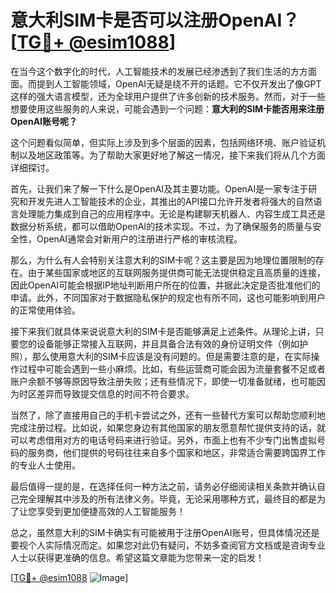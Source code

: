 # 意大利SIM卡是否可以注册OpenAI？[[TG💪+ @esim1088](https://t.me/s/esim1088)]

在当今这个数字化的时代，人工智能技术的发展已经渗透到了我们生活的方方面面。而提到人工智能领域，OpenAI无疑是绕不开的话题。它不仅开发出了像GPT这样的强大语言模型，还为全球用户提供了许多创新的技术服务。然而，对于一些想要使用这些服务的人来说，可能会遇到一个问题：**意大利的SIM卡能否用来注册OpenAI账号呢？**

这个问题看似简单，但实际上涉及到多个层面的因素，包括网络环境、账户验证机制以及地区政策等。为了帮助大家更好地了解这一情况，接下来我们将从几个方面详细探讨。

首先，让我们来了解一下什么是OpenAI及其主要功能。OpenAI是一家专注于研究和开发先进人工智能技术的企业，其推出的API接口允许开发者将强大的自然语言处理能力集成到自己的应用程序中。无论是构建聊天机器人、内容生成工具还是数据分析系统，都可以借助OpenAI的技术实现。不过，为了确保服务的质量与安全性，OpenAI通常会对新用户的注册进行严格的审核流程。

那么，为什么有人会特别关注意大利的SIM卡呢？这主要是因为地理位置限制的存在。由于某些国家或地区的互联网服务提供商可能无法提供稳定且高质量的连接，因此OpenAI可能会根据IP地址判断用户所在的位置，并据此决定是否批准他们的申请。此外，不同国家对于数据隐私保护的规定也有所不同，这也可能影响到用户的正常使用体验。

接下来我们就具体来说说意大利的SIM卡是否能够满足上述条件。从理论上讲，只要您的设备能够正常接入互联网，并且具备合法有效的身份证明文件（例如护照），那么使用意大利的SIM卡应该是没有问题的。但是需要注意的是，在实际操作过程中可能会遇到一些小麻烦。比如，有些运营商可能会因为流量套餐不足或者账户余额不够等原因导致注册失败；还有些情况下，即使一切准备就绪，也可能因为时区差异而导致提交信息的时间不符合要求。

当然了，除了直接用自己的手机卡尝试之外，还有一些替代方案可以帮助您顺利地完成注册过程。比如说，如果您身边有其他国家的朋友愿意帮忙提供支持的话，就可以考虑借用对方的电话号码来进行验证。另外，市面上也有不少专门出售虚拟号码的服务商，他们提供的号码往往来自多个国家和地区，非常适合需要跨国界工作的专业人士使用。

最后值得一提的是，在选择任何一种方法之前，请务必仔细阅读相关条款并确认自己完全理解其中涉及的所有法律义务。毕竟，无论采用哪种方式，最终目的都是为了让您享受到更加便捷高效的人工智能服务！

总之，虽然意大利的SIM卡确实有可能被用于注册OpenAI账号，但具体情况还是要视个人实际情况而定。如果您对此仍有疑问，不妨多查阅官方文档或是咨询专业人士以获得更准确的信息。希望这篇文章能为您带来一定的启发！

[[TG💪+ @esim1088](https://t.me/s/esim1088) ![Image](https://i.postimg.cc/4NQfJmqS/Snipaste-2025-05-13-00-14-12.png)]